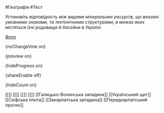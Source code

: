 #Географія #Тест

*Установіть відповідність між видами мінеральних ресурсів, що вказані умовними знаками, та тектонічними структурами, в межах яких містяться їхні родовища й басейни в Україні.*

[Фото](https://zno.osvita.ua//doc/images/znotest/28/2881/48_1.jpg)

{noChangeVote on}

{preview on}

{hideProgress on}

{shareEnable off}

{hideCount on}

[[]]
[[]]
[[]]
[[]]
[[Галицько-Волинська западина]]
[[Український щит]]
[[Скіфська плита]]
[[Закарпатська западина]]
[[Передкарпатський прогин]]
